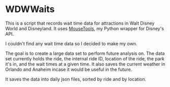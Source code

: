 # WDWWaits

This is a script that records wait time data for attractions in Walt Disney World and Disneyland. It uses [MouseTools](https://github.com/scaratozzolo/MouseTools), my Python wrapper for Disney's API.

I couldn't find any wait time data so I decided to make my own.

The goal is to create a large data set to perform future analysis on. The data set currently holds the ride, the internal ride ID, location of the ride, the park it's in, and the wait times at a given time. It also saves the current weather in Orlando and Anaheim incase it would be useful in the future.

It saves the data into daily json files, sorted by ride and by location.
